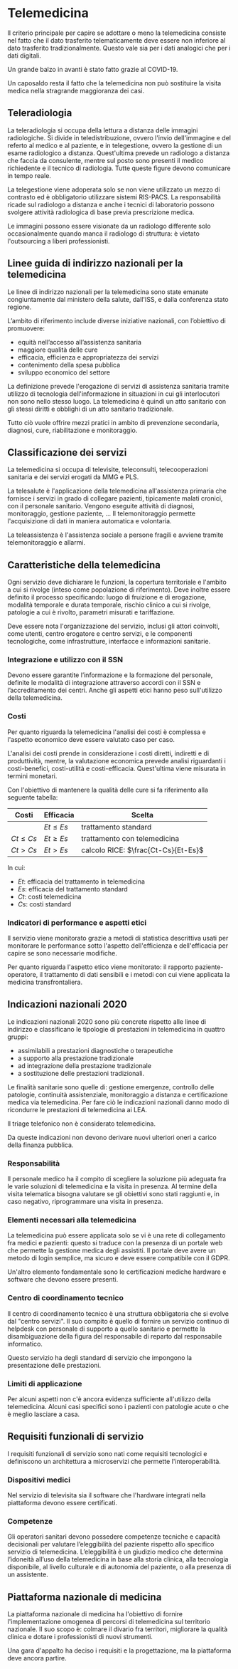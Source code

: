 # Telemedicina

Il criterio principale per capire se adottare o meno la telemedicina consiste nel fatto che il dato trasferito telematicamente deve essere non inferiore al dato trasferito tradizionalmente. Questo vale sia per i dati analogici che per i dati digitali.

Un grande balzo in avanti è stato fatto grazie al COVID-19.

Un caposaldo resta il fatto che la telemedicina non può sostituire la visita medica nella stragrande maggioranza dei casi.

## Teleradiologia

La teleradiologia si occupa della lettura a distanza delle immagini radiologiche. Si divide in teledistribuzione, ovvero l'invio dell'immagine e del referto al medico e al paziente, e in telegestione, ovvero la gestione di un esame radiologico a distanza. Quest'ultima prevede un radiologo a distanza che faccia da consulente, mentre sul posto sono presenti il medico richiedente e il tecnico di radiologia. Tutte queste figure devono comunicare in tempo reale. 

La telegestione viene adoperata solo se non viene utilizzato un mezzo di contrasto ed è obbligatorio utilizzare sistemi RIS-PACS. La responsabilità ricade sul radiologo a distanza e anche i tecnici di laboratorio possono svolgere attività radiologica di base previa prescrizione medica.

Le immagini possono essere visionate da un radiologo differente solo occasionalmente quando manca il radiologo di struttura: è vietato l'outsourcing a liberi professionisti.

## Linee guida di indirizzo nazionali per la telemedicina

Le linee di indirizzo nazionali per la telemedicina sono state emanate congiuntamente dal ministero della salute, dall'ISS, e dalla conferenza stato regione. 

L’ambito di riferimento include diverse iniziative nazionali, con l’obiettivo di promuovere:

- equità nell’accesso all’assistenza sanitaria
- maggiore qualità delle cure
- efficacia, efficienza e appropriatezza dei servizi
- contenimento della spesa pubblica
- sviluppo economico del settore

La definizione prevede l'erogazione di servizi di assistenza sanitaria tramite utilizzo di tecnologia dell'informazione in situazioni in cui gli interlocutori non sono nello stesso luogo. La telemedicina è quindi un atto sanitario con gli stessi diritti e obblighi di un atto sanitario tradizionale.

Tutto ciò vuole offrire mezzi pratici in ambito di prevenzione secondaria, diagnosi, cure, riabilitazione e monitoraggio.

## Classificazione dei servizi

La telemedicina si occupa di televisite, teleconsulti, telecooperazioni sanitaria e dei servizi erogati da MMG e PLS.

La telesalute è l'applicazione della telemedicina all'assistenza primaria che fornisce i servizi in grado di collegare pazienti, tipicamente malati cronici, con il personale sanitario. Vengono eseguite attività di diagnosi, monitoraggio, gestione paziente, ... Il telemonitoraggio permette l'acquisizione di dati in maniera automatica e volontaria.

La teleassistenza è l'assistenza sociale a persone fragili e avviene tramite telemonitoraggio e allarmi.

## Caratteristiche della telemedicina

Ogni servizio deve dichiarare le funzioni, la copertura territoriale e l'ambito a cui si rivolge (inteso come popolazione di riferimento). Deve inoltre essere definito il processo specificando: luogo di fruizione e di erogazione, modalità temporale e durata temporale, rischio clinico a cui si rivolge, patologie a cui è rivolto, parametri misurati e tariffazione.

Deve essere nota l'organizzazione del servizio, inclusi gli attori coinvolti, come utenti, centro erogatore e centro servizi, e le componenti tecnologiche, come infrastrutture, interfacce e informazioni sanitarie.

### Integrazione e utilizzo con il SSN

Devono essere garantite l’informazione e la formazione del personale, definite le modalità di integrazione attraverso accordi con il SSN e l’accreditamento dei centri. Anche gli aspetti etici hanno peso sull'utilizzo della telemedicina.

### Costi

Per quanto riguarda la telemedicina l'analisi dei costi è complessa e l'aspetto economico deve essere valutato caso per caso. 

L'analisi dei costi prende in considerazione i costi diretti, indiretti e di produttività, mentre, la valutazione economica prevede analisi riguardanti i costi-benefici, costi-utilità e costi-efficacia. Quest'ultima viene misurata in termini monetari.

Con l'obiettivo di mantenere la qualità delle cure si fa riferimento alla seguente tabella:

| Costi        | Efficacia    | Scelta                              |
| ------------ | ------------ | ----------------------------------- |
|              | $Et \leq Es$ | trattamento standard                |
| $Ct \leq Cs$ | $Et \geq Es$ | trattamento con telemedicina        |
| $Ct > Cs$    | $Et > Es$    | calcolo RICE: $\frac{Ct-Cs}{Et-Es}$ |

In cui:

- $Et$: efficacia del trattamento in telemedicina
- $Es$: efficacia del trattamento standard
- $Ct$: costi telemedicina
- $Cs$: costi standard

### Indicatori di performance e aspetti etici

Il servizio viene monitorato grazie a metodi di statistica descrittiva usati per monitorare le performance sotto l'aspetto dell'efficienza e dell'efficacia per capire se sono necessarie modifiche.

Per quanto riguarda l'aspetto etico viene monitorato: il rapporto paziente-operatore, il trattamento di dati sensibili e i metodi con cui viene applicata la medicina transfrontaliera.

## Indicazioni nazionali 2020

Le indicazioni nazionali 2020 sono più concrete rispetto alle linee di indirizzo e classificano le tipologie di prestazioni in telemedicina in quattro gruppi: 

- assimilabili a prestazioni diagnostiche o terapeutiche
- a supporto alla prestazione tradizionale
- ad integrazione della prestazione tradizionale
- a sostituzione delle prestazioni tradizionali.

Le finalità sanitarie sono quelle di: gestione emergenze, controllo delle patologie, continuità assistenziale, monitoraggio a distanza e certificazione medica via telemedicina. Per fare ciò le indicazioni nazionali danno modo di ricondurre le prestazioni di telemedicina ai LEA.

Il triage telefonico non è considerato telemedicina.

Da queste indicazioni non devono derivare nuovi ulteriori oneri a carico della finanza pubblica.

### Responsabilità

Il personale medico ha il compito di scegliere la soluzione più adeguata fra le varie soluzioni di telemedicina e la visita in presenza. Al termine della visita telematica bisogna valutare se gli obiettivi sono stati raggiunti e, in caso negativo, riprogrammare una visita in presenza.

### Elementi necessari alla telemedicina

La telemedicina può essere applicata solo se vi è una rete di collegamento fra medici e pazienti: questo si traduce con la presenza di un portale web che permette la gestione medica degli assistiti. Il portale deve avere un metodo di login semplice, ma sicuro e deve essere compatibile con il GDPR.

Un'altro elemento fondamentale sono le certificazioni mediche hardware e software che devono essere presenti.

### Centro di coordinamento tecnico

Il centro di coordinamento tecnico è una struttura obbligatoria che si evolve dal "centro servizi". Il suo compito è quello di fornire un servizio continuo di helpdesk con personale di supporto a quello sanitario e permette la disambiguazione della figura del responsabile di reparto dal responsabile informatico.

Questo servizio ha degli standard di servizio che impongono la presentazione delle prestazioni.

### Limiti di applicazione

Per alcuni aspetti non c'è ancora evidenza sufficiente all'utilizzo della telemedicina. Alcuni casi specifici sono i pazienti con patologie acute o che è meglio lasciare a casa.

## Requisiti funzionali di servizio

I requisiti funzionali di servizio sono nati come requisiti tecnologici e definiscono un architettura a microservizi che permette l'interoperabilità.

### Dispositivi medici

Nel servizio di televisita sia il software che l'hardware integrati nella piattaforma devono essere certificati.

### Competenze

Gli operatori sanitari devono possedere competenze tecniche e capacità decisionali per valutare l’eleggibilità del paziente rispetto allo specifico servizio di telemedicina. L’eleggibilità è un giudizio medico che determina l’idoneità all’uso della telemedicina in base alla storia clinica, alla tecnologia disponibile, al livello culturale e di autonomia del paziente, o alla presenza di un assistente.

## Piattaforma nazionale di medicina

La piattaforma nazionale di medicina ha l'obiettivo di fornire l'implementazione omogenea di percorsi di telemedicina sul territorio nazionale. Il suo scopo è: colmare il divario fra territori, migliorare la qualità clinica e dotare i professionisti di nuovi strumenti.

Una gara d'appalto ha deciso i requisiti e la progettazione, ma la piattaforma deve ancora partire.
